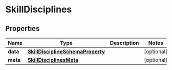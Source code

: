 

# SkillDisciplines


## Properties

| Name | Type | Description | Notes |
|------------ | ------------- | ------------- | -------------|
|**data** | [**SkillDisciplineSchemaProperty**](SkillDisciplineSchemaProperty.md) |  |  [optional] |
|**meta** | [**SkillDisciplinesMeta**](SkillDisciplinesMeta.md) |  |  [optional] |



